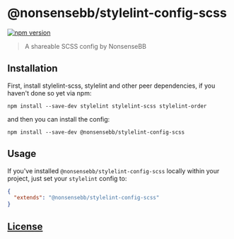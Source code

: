 # @nonsensebb/stylelint-config-scss

[![npm version](https://badge.fury.io/js/%40nonsensebb%2Fstylelint-config-scss.svg)](https://badge.fury.io/js/%40nonsensebb%2Fstylelint-config-scss)

> A shareable SCSS config by NonsenseBB

## Installation

First, install stylelint-scss, stylelint and other peer dependencies, if you haven't done so yet via npm:

```shell
npm install --save-dev stylelint stylelint-scss stylelint-order
```

and then you can install the config:

```shell
npm install --save-dev @nonsensebb/stylelint-config-scss
```

## Usage

If you've installed `@nonsensebb/stylelint-config-scss` locally within your project, just set your `stylelint` config to:

```json
{
  "extends": "@nonsensebb/stylelint-config-scss"
}
```

## [License](../../LICENSE)
